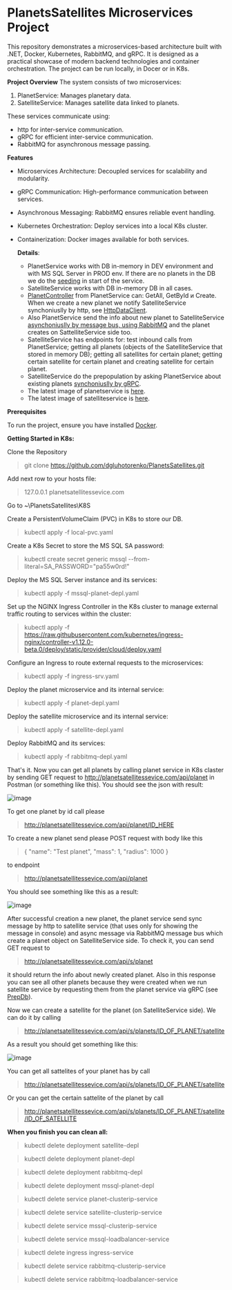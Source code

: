 # PlanetsSatellites Microservices Project

This repository demonstrates a microservices-based architecture built with .NET, Docker, Kubernetes, RabbitMQ, and gRPC. It is designed as a practical showcase of modern backend technologies and container orchestration. The project can be run locally, in Docer or in K8s.

**Project Overview**
The system consists of two microservices:

1. PlanetService: Manages planetary data.
2. SatelliteService: Manages satellite data linked to planets.

These services communicate using:

- http for inter-service communication.
- gRPC for efficient inter-service communication.
- RabbitMQ for asynchronous message passing.

**Features**
- Microservices Architecture: Decoupled services for scalability and modularity.
- gRPC Communication: High-performance communication between services.
- Asynchronous Messaging: RabbitMQ ensures reliable event handling.
- Kubernetes Orchestration: Deploy services into a local K8s cluster.
- Containerization: Docker images available for both services.

  **Details**:
  - PlanetService works with DB in-memory in DEV environment and with MS SQL Server in PROD env. If there are no planets in the DB we do the [seeding]([url](https://github.com/dgluhotorenko/PlanetsSatellites/blob/main/PlanetService/Data/DbSeeder.cs)) in start of the service.
  - SatelliteService works with DB in-memory DB in all cases.
  - [PlanetController]([url](https://github.com/dgluhotorenko/PlanetsSatellites/blob/main/PlanetService/Controllers/PlanetController.cs)) from PlanetService can: GetAll, GetById и Create. When we create a new planet we notify SatelliteService synchoniuslly by http, see [HttpDataClient]([url](https://github.com/dgluhotorenko/PlanetsSatellites/blob/main/PlanetService/SyncDataServices/Http/HttpDataClient.cs)).
  - Also PlanetService send the info about new planet to SatelliteService [asynchoniuslly by message bus, using RabbitMQ]([url](https://github.com/dgluhotorenko/PlanetsSatellites/blob/main/PlanetService/AsyncDataServices/MessageBusDataClient.cs)) and the planet creates on SattelliteService side too.
  - SatelliteService has endpoints for: test inbound calls from PlanetService; getting all planets (objects of the SatelliteService that stored in memory DB); getting all satellites for certain planet; getting certain satellite for certain planet and creating satellite for certain planet.
  - SatelliteService do the prepopulation by asking PlanetService about existing planets [synchoniuslly by gRPC]([url](https://github.com/dgluhotorenko/PlanetsSatellites/blob/main/SatelliteService/Data/PrepDb.cs)).
  - The latest image of planetservice is [here]([url](https://hub.docker.com/r/dgluhotorenko/planetservice)).
  - The latest image of satelliteservice is [here]([url](https://hub.docker.com/r/dgluhotorenko/satelliteservice)).

**Prerequisites**

To run the project, ensure you have installed [Docker]([url](https://docs.docker.com/desktop/)).


**Getting Started in K8s:**

Clone the Repository
>git clone https://github.com/dgluhotorenko/PlanetsSatellites.git

Add next row to your hosts file:
>127.0.0.1 planetsatellitessevice.com

Go to ~\PlanetsSatellites\K8S

Create a PersistentVolumeClaim (PVC) in K8s to store our DB.
>kubectl apply -f local-pvc.yaml

Create a K8s Secret to store the MS SQL SA password:
>kubectl create secret generic mssql --from-literal=SA_PASSWORD="pa55w0rd!"

Deploy the MS SQL Server instance and its services:
>kubectl apply -f mssql-planet-depl.yaml

Set up the NGINX Ingress Controller in the K8s cluster to manage external traffic routing to services within the cluster:
>kubectl apply -f https://raw.githubusercontent.com/kubernetes/ingress-nginx/controller-v1.12.0-beta.0/deploy/static/provider/cloud/deploy.yaml

Configure an Ingress to route external requests to the microservices:
>kubectl apply -f ingress-srv.yaml

Deploy the planet microservice and its internal service:
>kubectl apply -f planet-depl.yaml

Deploy the satellite microservice and its internal service:
>kubectl apply -f satellite-depl.yaml

Deploy RabbitMQ and its services:
>kubectl apply -f rabbitmq-depl.yaml


That's it.
Now you can get all planets by calling planet service in K8s claster by sending GET request to http://planetsatellitessevice.com/api/planet in Postman (or something like this).
You should see the json with result:

![image](https://github.com/user-attachments/assets/c72e7366-423a-47d9-94ac-a52457e6417e)

To get one planet by id call please
>http://planetsatellitessevice.com/api/planet/ID_HERE

To create a new planet send please POST request with body like this 

>{
>    "name": "Test planet",
>    "mass": 1,
>    "radius": 1000
>} 

to endpoint
>http://planetsatellitessevice.com/api/planet

You should see something like this as a result:

![image](https://github.com/user-attachments/assets/c6da3c12-cca2-4dac-9b28-9a788f6d6d1d)

After successful creation a new planet, the planet service send sync message by http to satellite service (that uses only for showing the message in console) and async message via RabbitMQ message bus which create a planet object on SatelliteService side. To check it, you can send GET request to 
>http://planetsatellitessevice.com/api/s/planet

it should return the info about newly created planet. 
Also in this response you can see all other planets because they were created when we run satellite service by requesting them from the planet service via gRPC (see [PrepDb]([url](https://github.com/dgluhotorenko/PlanetsSatellites/blob/main/SatelliteService/Data/PrepDb.cs))).

Now we can create a satellite for the planet (on SatelliteService side). We can do it by calling
>http://planetsatellitessevice.com/api/s/planets/ID_OF_PLANET/satellite

As a result you should get something like this:

![image](https://github.com/user-attachments/assets/faa764cc-e965-4a09-9cd4-681208c09bd8)

You can get all sattelites of your planet has by call
>http://planetsatellitessevice.com/api/s/planets/ID_OF_PLANET/satellite

Or you can get the certain sattelite of the planet by call
>http://planetsatellitessevice.com/api/s/planets/ID_OF_PLANET/satellite/ID_OF_SATELLITE


**When you finish you can clean all:**


>kubectl delete deployment satellite-depl

>kubectl delete deployment planet-depl

>kubectl delete deployment rabbitmq-depl

>kubectl delete deployment mssql-planet-depl

>kubectl delete service planet-clusterip-service

>kubectl delete service satellite-clusterip-service

>kubectl delete service mssql-clusterip-service

>kubectl delete service mssql-loadbalancer-service

>kubectl delete ingress ingress-service

>kubectl delete service rabbitmq-clusterip-service

>kubectl delete service rabbitmq-loadbalancer-service

